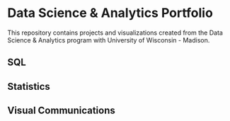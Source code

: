 # Data Science & Analytics Portfolio
This repository contains projects and visualizations created from the Data Science & Analytics program with University of Wisconsin - Madison.

## SQL

## Statistics

## Visual Communications
